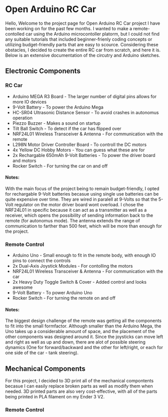 # Open Arduino RC Car
Hello, Welcome to the project page for Open Arduino RC Car project I have been working on for the past few months. I wanted to make a remote-contolled car using the Arduino microcontoller platorm, but I could not find any suitable tutorials that included beginner-frienly coding concepts or utilizing budget-friendly parts that are easy to scource. Considering these obstacles, I decided to create the entire RC car from scratch, and here it is. Below is an extensive documentation of the circutry and Arduino sketches. 

## Electronic Components

### RC Car
* Arduino MEGA R3 Board - The larger number of digital pins allows for more IO devices
* 9-Volt Battery - To power the Arduino Mega
* HC-SR04 Ultrasonic Distance Sensor - To avoid crashes in autonomus operation 
* Piezzo Buzzer - Makes a sound on startup 
* Tilt Ball Switch - To detect if the car has flipped over
* NRF24L01 Wireless Transceiver & Antenna - For communication with the remote 
* L298N Motor Driver Controller Board - To controll the DC motors
* 4x Yellow DC Hobby Motors - You can guess what these are for
* 2x Rechargable 650mAh 9-Volt Batteries - To power the driver board and motors
* Rocker Switch - For turning the car on and off

#### Notes: 
With the main focus of the project being to remain budget-friendly, I opted for rechargable 9-Volt batteries becasue using single use batteries can be quite expensive over time. They are wired in paralell at 9-Volts so that the 5-Volt regulator on the motor driver board wont overload. I chose the NRF24L01 in specific because it can act as a transmitter as well as a receiver, which opens the possibility of sending information back to the remote (for autonomus mode). The antenna extends the range of communication to farther than 500 feet, which will be more than enough for the project. 

### Remote Control
* Arduino Uno - Small enough to fit in the remote body, with enough IO pins to connect the controls
* 2x Dual-Axis Joystick Modules - For contolling the motors
* NRF24L01 Wireless Transceiver & Antenna - For communication with the car
* 2x Heavy Duty Toggle Switch & Cover - Added control and looks awesome 
* 9-Volt Battery - To power Arduino Uno
* Rocker Switch - For turning the remote on and off

#### Notes: 
The biggest design challenge of the remote was getting all the components to fit into the small formfactor. Although smaller than the Arduino Mega, the Uno takes up a considerable amount of space, and the placement of the other components was designed around it. Since the joysticks can move left and right as well as up and down, there are alot of possible steering dynamics (One for forward/backward and the other for left/right, or each for one side of the car - tank steering). 

## Mechanical Components 

For this project, I decided to 3D print all of the mechanical compontents becasue I can easily replace broken parts as well as modify them when needed. 3D printed parts are also very cost-effective, with all of the parts being printed in PLA filament on my Ender 3 V2. 

### Remote Control










